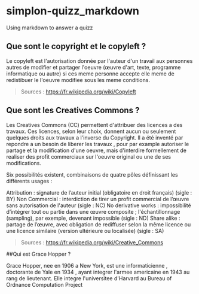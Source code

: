# simplon-quizz_markdown
Using markdown to answer a quizz

## Que sont le copyright et le copyleft ?

Le copyleft est l'autorisation donnée par l'auteur d'un travail aux personnes autres de modifier et 
partager l'oeuvre (œuvre d'art, texte, programme informatique ou autre) si ces meme personne accepte elle meme de redistibuer le l'oeuvre modifiee sous les meme conditions.

>  Sources : https://fr.wikipedia.org/wiki/Copyleft

	
## Que sont les Creatives Commons ?

Les Creatives Commons (CC) permettent d'attribuer des licences a des travaux. Ces licences, selon leur choix, donnent aucun ou seulement quelques droits aux travaux a l'inverse du Copyright.
Il a été inventé par repondre a un besoin de liberer les travaux , pour par example autoriser le partage et la modification d'une oeuvre, mais d'interdire formellement de realiser des profit commerciaux sur l'oeuvre original ou une de ses modifications.

Six possibilités existent, combinaisons de quatre pôles définissant les différents usages :

Attribution : signature de l’auteur initial (obligatoire en droit français) (sigle : BY)
Non Commercial : interdiction de tirer un profit commercial de l’œuvre sans autorisation de l'auteur (sigle : NC)
No derivative works : impossibilité d’intégrer tout ou partie dans une œuvre composite ; l'échantillonnage (sampling), par exemple, devenant impossible (sigle : ND)
Share alike : partage de l’œuvre, avec obligation de rediffuser selon la même licence ou une licence similaire (version ultérieure ou localisée) (sigle : SA)

>Sources : https://fr.wikipedia.org/wiki/Creative_Commons

##Qui est Grace Hopper ?

Grace Hopper, nee en 1906 a New York, est une informaticienne , doctorante de Yale en 1934 , ayant integrer l'armee americaine en 1943 au rang de lieutenant. Elle integre l'universitee d'Harvard au  Bureau of Ordnance Computation Project